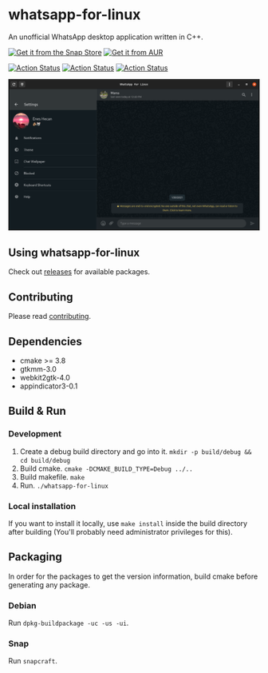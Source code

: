 # whatsapp-for-linux

An unofficial WhatsApp desktop application written in C++.

[![Get it from the Snap Store](https://snapcraft.io/static/images/badges/en/snap-store-black.svg)](https://snapcraft.io/whatsapp-for-linux)
[![Get it from AUR](https://upload.wikimedia.org/wikipedia/commons/thumb/7/74/Arch_Linux_logo.svg/200px-Arch_Linux_logo.svg.png)](https://aur.archlinux.org/packages/whatsapp-for-linux)

[![Action Status](https://github.com/eneshecan/whatsapp-for-linux/workflows/Build/badge.svg)](https://github.com/eneshecan/whatsapp-for-linux/actions)
[![Action Status](https://github.com/eneshecan/whatsapp-for-linux/workflows/Install/badge.svg)](https://github.com/eneshecan/whatsapp-for-linux/actions)
[![Action Status](https://github.com/eneshecan/whatsapp-for-linux/workflows/Release/badge.svg)](https://github.com/eneshecan/whatsapp-for-linux/actions)

![App Window](screenshot/app.png)


## Using whatsapp-for-linux

Check out [releases](https://github.com/eneshecan/whatsapp-for-linux/releases) for available packages.


## Contributing

Please read [contributing](.github/contributing.md).


## Dependencies

* cmake >= 3.8
* gtkmm-3.0
* webkit2gtk-4.0
* appindicator3-0.1


## Build & Run

### Development

1. Create a debug build directory and go into it. `mkdir -p build/debug && cd build/debug`
2. Build cmake. `cmake -DCMAKE_BUILD_TYPE=Debug ../..`
3. Build makefile. `make`
4. Run. `./whatsapp-for-linux`

### Local installation

If you want to install it locally, use `make install` inside the build directory after
building (You'll probably need administrator privileges for this).


## Packaging

In order for the packages to get the version information, build cmake before generating any package.

### Debian

Run `dpkg-buildpackage -uc -us -ui`.

### Snap

Run `snapcraft`.
